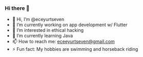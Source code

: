 ### Hi there 👋

- 🥂 Hi, I’m @eceyurtseven
- 🔭 I’m currently working on app development w/ Flutter
- 👀 I’m interested in ethical hacking
- 🌱 I’m currently learning Java
- 📫 How to reach me: eceeyurtseven@gmail.com
- ⚡️ Fun fact: My hobbies are swimming and horseback riding

<!--
**eceyurtseven/eceyurtseven** is a ✨ _special_ ✨ repository because its `README.md` (this file) appears on your GitHub profile.
-->
